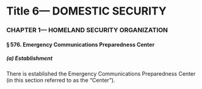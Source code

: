 
# Title 6— DOMESTIC SECURITY
### CHAPTER 1— HOMELAND SECURITY ORGANIZATION
#### § 576. Emergency Communications Preparedness Center
##### (a) Establishment

There is established the Emergency Communications Preparedness Center (in this section referred to as the “Center”).
